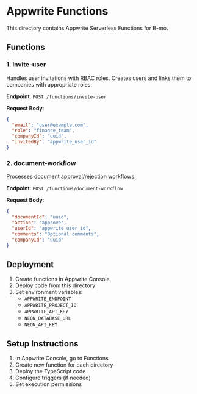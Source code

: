 # Appwrite Functions

This directory contains Appwrite Serverless Functions for B-mo.

## Functions

### 1. invite-user
Handles user invitations with RBAC roles. Creates users and links them to companies with appropriate roles.

**Endpoint**: `POST /functions/invite-user`

**Request Body**:
```json
{
  "email": "user@example.com",
  "role": "finance_team",
  "companyId": "uuid",
  "invitedBy": "appwrite_user_id"
}
```

### 2. document-workflow
Processes document approval/rejection workflows.

**Endpoint**: `POST /functions/document-workflow`

**Request Body**:
```json
{
  "documentId": "uuid",
  "action": "approve",
  "userId": "appwrite_user_id",
  "comments": "Optional comments",
  "companyId": "uuid"
}
```

## Deployment

1. Create functions in Appwrite Console
2. Deploy code from this directory
3. Set environment variables:
   - `APPWRITE_ENDPOINT`
   - `APPWRITE_PROJECT_ID`
   - `APPWRITE_API_KEY`
   - `NEON_DATABASE_URL`
   - `NEON_API_KEY`

## Setup Instructions

1. In Appwrite Console, go to Functions
2. Create new function for each directory
3. Deploy the TypeScript code
4. Configure triggers (if needed)
5. Set execution permissions

